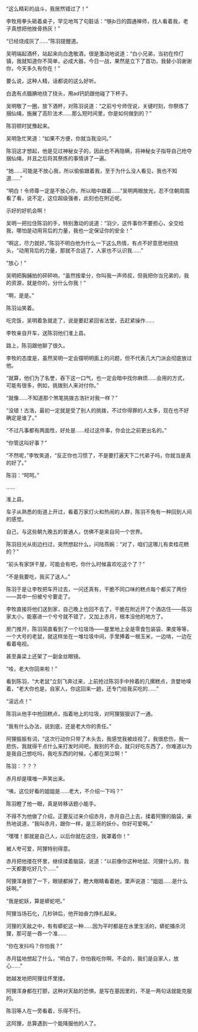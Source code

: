 “这么精彩的战斗，我居然错过了！”

李牧用拳头砸着桌子，罕见地骂了句脏话：“够jb日的圆通禅师，找人看着我，老子真想把他挫骨扬灰！”

“已经烧成灰了……”陈羽提醒道。

吴明端起酒杯，站起来向白逸敬酒，很是激动地说道：“白小兄弟，当初在伶仃镇，我就知道你不简单，必成大器，今日一战，果然是立下了首功，我替小羽谢谢你，今天多久有你在！”

要么说，这种人精，话都说的这么好听。

白逸有点腼腆地挠了挠头，用ad钙奶跟他碰了下杯子。

吴明敬了一圈，放下酒杯，对陈羽说道：“之前兮兮师侄说，关键时刻，你祭炼了捆仙绳，施展了高阶法术……那么短时间里，你是如何做到的？”

陈羽顿时犹豫起来。

吴明急忙笑道：“如果不方便，你就当我没问。”

陈羽这才想起，他是见过神秘女子的，因此也不再隐瞒，将神秘女子指导自己抢夺捆仙绳，并且之后将其祭炼的事情讲了一遍。

“她……可能是不放心我，所以偷偷跟着我，至于为什么没人看见，我也不知道……”

“明白！令师尊一定是不放心你，所以暗中跟着……”吴明两眼放光，忍不住朝周围看了看，说不定，这位超级强者，此刻也在附近呢。

示好的好机会啊！

吴明一把拉住陈羽的手，特别激动的说道：“羽少，这件事你不要担心，全交给我，哪怕是动用背后的力量，我也一定保证你的安全！”

“啊这，尽力就好。”陈羽不明白他为什么一下这么热情，有点不好意思地挠挠头，“动用背后的力量，那就不合适了，人家也不认识我……”

“放心！”

吴明把胸脯拍的砰砰响，“虽然按辈分，你叫我一声师叔，但我把你当兄弟的，我的资源，就是你的，分什么你我！”

“啊，是是。”

陈羽讪笑着。

吃完饭，吴明着急就走了，说是要赶紧回省法堂，去赶紧操作……

李牧亲自开车，送陈羽他们淮上县。

路上，陈羽跟他聊了很久。

李牧的态度是，虽然吴明一定会摆明明面上的问题，但不代表几大门派会彻底放过他。

“就算，他们为了名誉，吞下这一口气，也一定会暗中找你麻烦……会用的方式，可能有很多，例如，挑拨别人来对付你。”

“就像……不知道那个煞笔挑拨古浩针对我一样？”

“没错！古浩，最初一定就是受了别人的挑拨，不过你得罪的人太多，现在也不好确定是谁了。”

“不过凡事都有两面性，好处是……经过这件事，你会比之前更出名的。”

“你管这叫好事？”

“不然呢，”李牧笑道，“反正你也习惯了，不是要打遍天下二代弟子吗，你就当是真的好了。”

陈羽：“呵呵。”

……

淮上县。

车子从熟悉的街道上开过，看着万家灯火和热闹的人群，陈羽不免有一种回到人间的感觉。

自己，与这些朝九晚五的普通人，仿佛不是来自同一个世界。

陈羽目光从街边扫过，突然想起什么，问陆燕婉：“对了，咱们这哪儿有卖桂花糕的？”

“前头有家饼干屋，可能会有吧，你什么时候喜欢吃这个了？”

“不是我要吃，我买了送人。”

陈羽于是让李牧把车开过去，一问还真有，干脆不同口味的糕点每个都买了两份——其中一份被兮兮要走了。

李牧直接将他们送到家，自己晚上也回不去了，干脆在附近开了个酒店住——陈羽家太小，能塞进一个兮兮就不错了，又加上赤月，根本没他的地方了。

房门推开，陈羽简直看到了一个垃圾场——屋里地上全是零食包装袋、果皮等等，一个大号的老鼠，就这样坐在一堆垃圾中间，手里捧着一根玉米，一边啃，一边在看着电视。

甚至鼻梁上还架了一副金丝眼镜。

“哇，老大你回来啦！”

看到陈羽，“大老鼠”立刻飞奔过来，上前抢过陈羽手中拎着的几摞糕点，贪婪地嗅着，“老大你也是，自家人，你这回来一趟，还专门给我买吃的……”

“滚远点！”

陈羽从他手中抢回糕点，指着地上的垃圾，对阿狸狠狠训了一通。

“我有什么办法，说到底，还是老大你的责任。”

阿狸振振有词，“这次行动你只带了木头去，我感觉我被歧视了，我很悲伤，我一悲伤，我就得干点什么来打发时间吧，我别的不会，就只好吃东西了，你难道以为是我自己想吃吗，我吃东西的时候，心都在哭泣啊！”

陈羽：？？？

赤月却是噗嗤一声笑出来。

“咦，这位好看的姐姐是……老大，不介绍一下吗？”

陈羽瞪了他一眼，真是转移话题小能手。

不得不为他做了介绍，正要反过来介绍赤月，赤月自己上去，揉着阿狸的脑袋，亲热地说道，“我叫赤月，跟你一样，是三哥的妖仆。你好可爱啊。”

“嘿嘿！那就是自己人，以后你就在这住，我罩着你！”

被人夸可爱，阿狸特别得意。

赤月把他搂在怀里，继续揉着脑袋，说道：“以前像你这种地鼠、河狸什么的，我一天都要吃好几个……”

阿狸浑身颤了一下，眼镜都掉了，瞪大眼睛看着她，栗声说道：“姐姐……是什么妖啊。”

“我是蛇妖，算是蟒蛇吧。”

阿狸当场石化，几秒钟后，他开始奋力挣扎起来。

河狸的天敌之中，有有蟒蛇这一种……因为平时都是在水里生活的，蟒蛇捕杀河狸，那可是一吞一个准……

“你在发抖吗？你怕我？”

赤月猛地想起了什么，“明白了，你怕我吃你啊，不会的，我们是自家人，放心……”

她越发地把阿狸往怀里搂。

阿狸浑身都在打颤，这种对天敌的恐惧，是写在基因里的，不是一两句话就能克服的。

陈羽等人在一旁看着，乐得不行。

这阿狸，总算遇到一个能降服他的人了。
